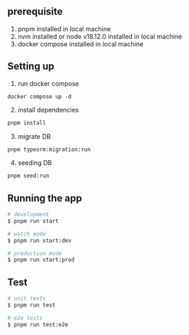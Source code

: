 ## prerequisite

1. pnpm installed in local machine
2. nvm installed or node v18.12.0 installed in local machine
3. docker compose installed in local machine

## Setting up

1. run docker compose

```docker
docker compose up -d
```

2. install dependencies

```bash
pnpm install
```

3. migrate DB

```bash
pnpm typeorm:migration:run
```

4. seeding DB

```bash
pnpm seed:run
```

## Running the app

```bash
# development
$ pnpm run start

# watch mode
$ pnpm run start:dev

# production mode
$ pnpm run start:prod
```

## Test

```bash
# unit tests
$ pnpm run test

# e2e tests
$ pnpm run test:e2e


```
